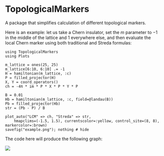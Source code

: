 # TopologicalMarkers

A package that simplifies calculation of different topological markers.

Here is an example: let us take a Chern insulator, set the $m$ parameter to $-1$ in the middle of the lattice and $1$ everywhere else,
and then evaluate the local Chern marker using both traditional and Streda formulas:

```@example
using TopologicalMarkers
using Plots

m_lattice = ones(25, 25)
m_lattice[6:10, 6:10] .= -1
H = hamiltonian(m_lattice, :c)
P = filled_projector(H)
X, Y = coord_operators()
ch = -4π * im * P * X * P * Y * P

B = 0.01
Hb = hamiltonian(m_lattice, :c, field=@landau(B))
Pb = filled_projector(Hb)
str = (Pb - P) / B

plot_auto("LCM" => ch, "Streda" => str, 
    hmapclims=(-1.5, 1.5), currentscolor=:yellow, control_site=(8, 8), markercolor=:brown)
savefig("example.png"); nothing # hide
```

The code here will produce the following graph:

![](example.png)